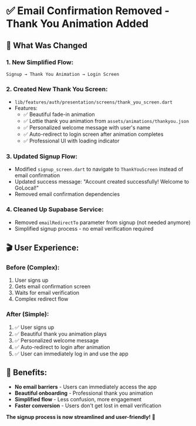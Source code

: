 # ✅ Email Confirmation Removed - Thank You Animation Added

## 🎯 **What Was Changed**

### **1. New Simplified Flow:**
```
Signup → Thank You Animation → Login Screen
```

### **2. Created New Thank You Screen:**
- `lib/features/auth/presentation/screens/thank_you_screen.dart`
- Features:
  - ✅ Beautiful fade-in animation
  - ✅ Lottie thank you animation from `assets/animations/thankyou.json`
  - ✅ Personalized welcome message with user's name
  - ✅ Auto-redirect to login screen after animation completes
  - ✅ Professional UI with loading indicator

### **3. Updated Signup Flow:**
- Modified `signup_screen.dart` to navigate to `ThankYouScreen` instead of email confirmation
- Updated success message: "Account created successfully! Welcome to GoLocal!"
- Removed email confirmation dependencies

### **4. Cleaned Up Supabase Service:**
- Removed `emailRedirectTo` parameter from signup (not needed anymore)
- Simplified signup process - no email verification required

## 🎬 **User Experience:**

### **Before (Complex):**
1. User signs up
2. Gets email confirmation screen
3. Waits for email verification
4. Complex redirect flow

### **After (Simple):**
1. ✅ User signs up
2. ✅ Beautiful thank you animation plays
3. ✅ Personalized welcome message
4. ✅ Auto-redirect to login after animation
5. ✅ User can immediately log in and use the app

## 🚀 **Benefits:**
- **No email barriers** - Users can immediately access the app
- **Beautiful onboarding** - Professional thank you animation
- **Simplified flow** - Less confusion, more engagement
- **Faster conversion** - Users don't get lost in email verification

**The signup process is now streamlined and user-friendly!** 🎉
